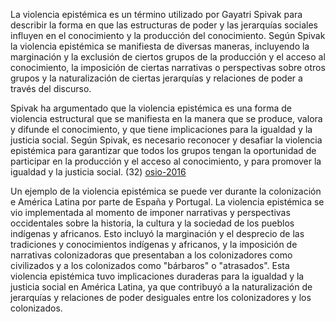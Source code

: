La violencia epistémica es un término utilizado por Gayatri Spivak para describir la forma en que las estructuras de poder y las jerarquías sociales influyen en el conocimiento y la producción del conocimiento. Según Spivak la violencia epistémica se manifiesta de diversas maneras, incluyendo la marginación y la exclusión de ciertos grupos de la producción y el acceso al conocimiento, la imposición de ciertas narrativas o perspectivas sobre otros grupos y la naturalización de ciertas jerarquías y relaciones de poder a través del discurso.

Spivak ha argumentado que la violencia epistémica es una forma de violencia estructural que se manifiesta en la manera que se produce, valora y difunde el conocimiento, y que tiene implicaciones para la igualdad y la justicia social. Según Spivak, es necesario reconocer y desafiar la violencia epistémica para garantizar que todos los grupos tengan la oportunidad de participar en la producción y el acceso al conocimiento, y para promover la igualdad y la justicia social. (32) [osio-2016](osio-2016.md)

Un ejemplo de la violencia epistémica se puede ver durante la colonización e América Latina por parte de España y Portugal. La violencia epistémica se vio implementada al momento de imponer narrativas y perspectivas occidentales sobre la historia, la cultura y la sociedad de los pueblos indígenas y africanos. Esto incluyó la marginación y el desprecio de las tradiciones y conocimientos indígenas y africanos, y la imposición de narrativas colonizadoras que presentaban a los colonizadores como civilizados y a los colonizados como "bárbaros" o "atrasados". Esta violencia epistémica tuvo implicaciones duraderas para la igualdad y la justicia social en América Latina, ya que contribuyó a la naturalización de jerarquías y relaciones de poder desiguales entre los colonizadores y los colonizados.

